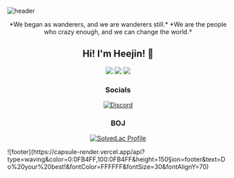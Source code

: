 <!-- Header -->
![header](https://capsule-render.vercel.app/api?type=waving&color=0:0FB4FF,100:0FB4FF&height=200&section=header&text=Heejin's%20GitHub&desc=&fontColor=FFFFFF&animation=twinkling&fontSize=60&fontAlignY=35&descAlign=60&descAlignY=50)
<div align="center">
*We began as wanderers, and we are wanderers still.*  
*We are the people who crazy enough, and we can change the world.*

<!-- Greetings -->
## Hi! I'm Heejin! 🙂
<p>
  <img src="https://img.shields.io/badge/C++-00599C?style=for-the-badge&logo=C%2B%2B&logoColor=white">
  <img src="https://img.shields.io/badge/C%23-512BD4?style=for-the-badge&logo=Csharp&logoColor=white">
  <img src="https://img.shields.io/badge/Unity-000000?style=for-the-badge&logo=Unity&logoColor=white">
</p>

### Socials
[![Discord](https://img.shields.io/badge/Discord-5865F2?style=for-the-badge&logo=discord&logoColor=white)](https://discordapp.com/users/352857485104775179)

### BOJ
[![Solved.ac Profile](http://mazassumnida.wtf/api/mini/generate_badge?boj=hjlee6824)](https://solved.ac/profile/hjlee6824)
</div>
<!-- Footer -->
![footer](https://capsule-render.vercel.app/api?type=waving&color=0:0FB4FF,100:0FB4FF&height=150&section=footer&text=Do%20your%20best!&fontColor=FFFFFF&fontSize=30&fontAlignY=70)
